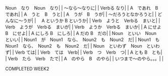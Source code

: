 Noun　なり　Noun　なり|  |
～なら～なりに|  |
Verbる なり|  |
A　であれ　B　であれ|  |
A　うと　B　うと|  |
A　うが　B　うが|  |
～だろうとなかろうと|  |
どんなに～うが|  |　
A というか B というか|  |
Verb　ようと　Verbる　まいと|  |
Verb　ようが　Verbる　まいが|  |
Verb　ようか　Verbる　まいか|  |
A にせよ  B　にせよ|  |
A にしろ  B　にしろ|  |
A だの  B　だの|  |
Noun　といい　Noun　といい|  |
Noun1　が　Noun1　なら、　Noun2　も　Noun2　だ|  |
Noun1　も　Noun1　なら、　Noun2　も　Noun2　だ|  |
Noun　といわず　Noun　といわず|  |
Verb ては|  |
Verb　ては　Verb|  |
Verb　つ　Verb　つ|  |
A とも  B　とも|  |
Verb　たら　Verb　たで|  |
A　のやら　B　のやら|  |
いつまで～のやら。。。|  |


COMPLETED WEEK2